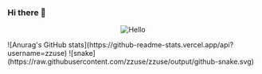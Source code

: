 ### Hi there 👋

<!--
**zzuse/zzuse** is a ✨ _special_ ✨ repository because its `README.md` (this file) appears on your GitHub profile.

Here are some ideas to get you started:

- 🔭 I’m currently working on ...
- 🌱 I’m currently learning ...
- 👯 I’m looking to collaborate on ...
- 🤔 I’m looking for help with ...
- 💬 Ask me about ...
- 📫 How to reach me: ...
- 😄 Pronouns: ...
- ⚡ Fun fact: ...
-->
<p align="center"><img src="https://profile-counter.glitch.me/zzuse/count.svg" alt="Hello"></p>
![Anurag's GitHub stats](https://github-readme-stats.vercel.app/api?username=zzuse)
![snake](https://raw.githubusercontent.com/zzuse/zzuse/output/github-snake.svg)
